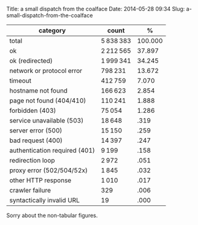 Title: a small dispatch from the coalface
Date: 2014-05-28 09:34
Slug: a-small-dispatch-from-the-coalface

<style>td:first-child { text-align: left }</style>

<table>
<thead>
<tr><th>category<th>count<th>%
</thead>
<tr><td>total<td>5 838 383<td>100.000
<tr><td>ok<td>2 212 565<td>37.897
<tr><td>ok (redirected)<td>1 999 341<td>34.245
<tr><td>network or protocol error<td>798 231<td>13.672
<tr><td>timeout<td>412 759<td>7.070
<tr><td>hostname not found<td>166 623<td>2.854
<tr><td>page not found (404/410)<td>110 241<td>1.888
<tr><td>forbidden (403)<td>75 054<td>1.286
<tr><td>service unavailable (503)<td>18 648<td>.319
<tr><td>server error (500)<td>15 150<td>.259
<tr><td>bad request (400)<td>14 397<td>.247
<tr><td>authentication required (401)<td>9 199<td>.158
<tr><td>redirection loop<td>2 972<td>.051
<tr><td>proxy error (502/504/52x)<td>1 845<td>.032
<tr><td>other HTTP response<td>1 010<td>.017
<tr><td>crawler failure<td>329<td>.006
<tr><td>syntactically invalid URL<td>19<td>.000
</table>

Sorry about the non-tabular figures.
